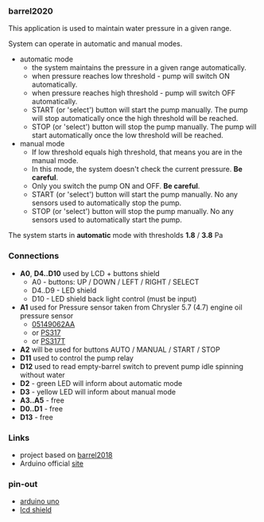 ### barrel2020
This application is used to maintain water pressure in a given range.  

System can operate in automatic and manual modes.

- automatic mode
    - the system maintains the pressure in a given range automatically.
    - when pressure reaches low threshold - pump will switch ON automatically.
    - when pressure reaches high threshold - pump will switch OFF automatically.
    - START (or 'select') button will start the pump manually. The pump will stop automatically once the high threshold will be reached.
    - STOP (or 'select') button will stop the pump manually. The pump will start automatically once the low threshold will be reached.
- manual mode
    - If low threshold equals high threshold, that means you are in the manual mode.
    - In this mode, the system doesn't check the current pressure. **Be careful**.
    - Only you switch the pump ON and OFF. **Be careful**.
    - START (or 'select') button will start the pump manually. No any sensors used to automatically stop the pump. 
    - STOP (or 'select') button will stop the pump manually. No any sensors used to automatically start the pump.

The system starts in **automatic** mode with thresholds **1.8** / **3.8** Pa

### Connections
- **A0**, **D4..D10** used by LCD + buttons shield
    - A0 - buttons: UP / DOWN / LEFT / RIGHT / SELECT
    - D4..D9 - LED shield
    - D10 - LED shield back light control (must be input)
- **A1** used for Pressure sensor taken from Chrysler 5.7 (4.7) engine oil pressure sensor
    - [05149062AA](https://www.rockauto.com/en/parts/mopar,5149062AB,oil+filter+adapter,14022)
    - or [PS317](https://www.rockauto.com/en/partsearch/?partnum=PS317)
    - or [PS317T](https://www.rockauto.com/en/partsearch/?partnum=PS317T)
- **A2** will be used for buttons AUTO / MANUAL / START / STOP
- **D11** used to control the pump relay
- **D12** used to read empty-barrel switch to prevent pump idle spinning without water
- **D2** - green LED will inform about automatic mode 
- **D3** - yellow LED will inform about manual mode 
- **A3..A5** - free
- **D0..D1** - free
- **D13** - free

### Links
- project based on [barrel2018](https://github.com/alexr007/barrel2018)
- Arduino official [site](https://www.arduino.cc/en/main/software)

### pin-out

- [arduino uno](https://www.circuito.io/blog/arduino-uno-pinout/)
- [lcd shield](https://wiki.keyestudio.com/images/thumb/5/51/Ks0256_pinout.jpg/800px-Ks0256_pinout.jpg)
